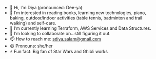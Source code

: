 - 👋 Hi, I’m Diya (pronounced: Dee-ya) 
- 👀 I’m interested in reading books, learning new technologies, piano, baking, outdoor/indoor activities (table tennis, badminton and trail walking) and self-care. 
- 🌱 I’m currently learning Terraform, AWS Services and Data Structures. 
- 💞️ I’m looking to collaborate on...still figuring it out. 
- 📫 How to reach me: sdiya.salam@gmail.com    
- 😄 Pronouns: she/her
- ⚡ Fun fact: Big fan of Star Wars and Ghibli works

<!---
diya-hash/diya-hash is a ✨ special ✨ repository because its `README.md` (this file) appears on your GitHub profile.
You can click the Preview link to take a look at your changes.
--->
